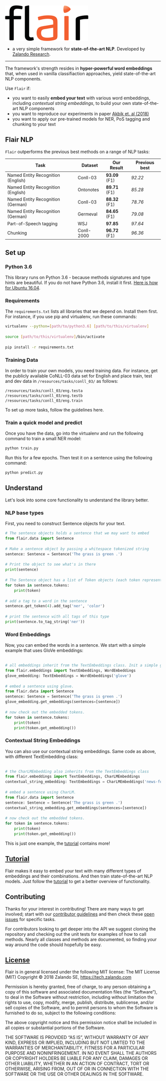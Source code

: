 

![alt text](resources/docs/flair_logo.svg)

- a very simple framework for **state-of-the-art NLP**. Developed by [Zalando Research](https://research.zalando.com/).

---

The framework's strength resides in **hyper-powerful word embeddings** that, when used in 
vanilla classifiaction approaches, yield state-of-the-art NLP components. 

Use `Flair` if:

* you want to easily **embed your text** with various word embeddings, including *contextual string embeddings*, to build your own state-of-the-art NLP components
* you want to reproduce our experiments in paper [Akbik et. al (2018)](https://drive.google.com/file/d/17yVpFA7MmXaQFTe-HDpZuqw9fJlmzg56/view?usp=sharing)
* you want to apply our pre-trained models for NER, PoS tagging and chunking to your text


## Flair NLP

`Flair` outperforms the previous best methods on a range of NLP tasks:

| Task | Dataset | Our Result | Previous best |
| -------------    | ------------- | ------------- | ------------- |
| Named Entity Recognition (English) | Conll-03    |  **93.09** (F1)  | *92.22* |
| Named Entity Recognition (English) | Ontonotes    |  **89.71** (F1)  | *85.28* |
| Named Entity Recognition (German)  | Conll-03    |  **88.32** (F1)  | *78.76* |
| Named Entity Recognition (German)  | Germeval    |  **84.65** (F1)  | *79.08* |
| Part-of-Speech tagging | WSJ  | **97.85**  | *97.64* |
| Chunking | Conll-2000  |  **96.72** (F1) | *96.36* |


## Set up

### Python 3.6

This library runs on Python 3.6 - because methods signatures and type hints are beautiful. If you do not have 
Python 3.6, install it first. [Here is how for Ubuntu 16.04](http://ubuntuhandbook.org/index.php/2017/07/install-python-3-6-1-in-ubuntu-16-04-lts/). 


### Requirements

The `requirements.txt` lists all libraries that we depend on. Install them first. For instance, if you 
use pip and virtualenv, run these commands: 
```bash
virtualenv --python=[path/to/python3.6] [path/to/this/virtualenv]

source [path/to/this/virtualenv]/bin/activate

pip install -r requirements.txt
```

### Training Data

In order to train your own models, you need training data. For instance, get the publicly available 
CoNLL-03 data set for English and place train, test and dev data in `/resources/tasks/conll_03/` as follows: 

```
/resources/tasks/conll_03/eng.testa
/resources/tasks/conll_03/eng.testb
/resources/tasks/conll_03/eng.train
```

To set up more tasks, follow the guidelines here.

### Train a quick model and predict

Once you have the data, go into the virtualenv and run the following command to train a small NER model:
```bash
python train.py 
```
Run this for a few epochs. Then test it on a sentence using the following command:

```bash
python predict.py
```


## Understand

Let's look into some core functionality to understand the library better.

### NLP base types

First, you need to construct Sentence objects for your text.

```python
# The sentence objects holds a sentence that we may want to embed
from flair.data import Sentence

# Make a sentence object by passing a whitespace tokenized string
sentence: Sentence = Sentence('The grass is green .')

# Print the object to see what's in there
print(sentence)

# The Sentence object has a list of Token objects (each token represents a word)
for token in sentence.tokens:
    print(token)

# add a tag to a word in the sentence
sentence.get_token(4).add_tag('ner', 'color')

# print the sentence with all tags of this type
print(sentence.to_tag_string('ner'))

```

### Word Embeddings

Now, you can embed the words in a sentence. We start with a simple example that uses GloVe embeddings:

```python

# all embeddings inherit from the TextEmbeddings class. Init a simple glove embedding.
from flair.embeddings import TextEmbeddings, WordEmbeddings
glove_embedding: TextEmbeddings = WordEmbeddings('glove')

# embed a sentence using glove.
from flair.data import Sentence
sentence: Sentence = Sentence('The grass is green .')
glove_embedding.get_embeddings(sentences=[sentence])

# now check out the embedded tokens.
for token in sentence.tokens:
    print(token)
    print(token.get_embedding())
```

### Contextual String Embeddings

You can also use our contextual string embeddings. Same code as above, with different TextEmbedding class:

```python

# the CharLMEmbedding also inherits from the TextEmbeddings class
from flair.embeddings import TextEmbeddings, CharLMEmbeddings
contextual_string_embedding: TextEmbeddings = CharLMEmbeddings('news-forward')

# embed a sentence using CharLM.
from flair.data import Sentence
sentence: Sentence = Sentence('The grass is green .')
contextual_string_embedding.get_embeddings(sentences=[sentence])

# now check out the embedded tokens.
for token in sentence.tokens:
    print(token)
    print(token.get_embedding())
```

This is just one example, the [tutorial](/resources/docs/TUTORIAL.md) contains more!

## [Tutorial](/resources/docs/TUTORIAL.md)

Flair makes it easy to embed your text with many different types of embeddings and their combinations. And then train 
state-of-the-art NLP models. Just follow the [tutorial](/resources/docs/TUTORIAL.md) to get a better overview of functionality.

## Contributing

Thanks for your interest in contributing! There are many ways to get involved; 
start with our [contributor guidelines](/resources/docs/CONTRIBUTING.md) and then 
check these [open issues](https://github.com/zalandoresearch/flair/issues) for specific tasks.

For contributors looking to get deeper into the API we suggest cloning the repository and checking out the unit 
tests for examples of how to call methods. Nearly all classes and methods are documented, so finding your way around 
the code should hopefully be easy.


## [License](/LICENSE.md)

Flair is in general licensed under the following MIT license: The MIT License (MIT) Copyright © 2018 Zalando SE, https://tech.zalando.com

Permission is hereby granted, free of charge, to any person obtaining a copy of this software and associated documentation files (the “Software”), to deal in the Software without restriction, including without limitation the rights to use, copy, modify, merge, publish, distribute, sublicense, and/or sell copies of the Software, and to permit persons to whom the Software is furnished to do so, subject to the following conditions:

The above copyright notice and this permission notice shall be included in all copies or substantial portions of the Software.

THE SOFTWARE IS PROVIDED “AS IS”, WITHOUT WARRANTY OF ANY KIND, EXPRESS OR IMPLIED, INCLUDING BUT NOT LIMITED TO THE WARRANTIES OF MERCHANTABILITY, FITNESS FOR A PARTICULAR PURPOSE AND NONINFRINGEMENT. IN NO EVENT SHALL THE AUTHORS OR COPYRIGHT HOLDERS BE LIABLE FOR ANY CLAIM, DAMAGES OR OTHER LIABILITY, WHETHER IN AN ACTION OF CONTRACT, TORT OR OTHERWISE, ARISING FROM, OUT OF OR IN CONNECTION WITH THE SOFTWARE OR THE USE OR OTHER DEALINGS IN THE SOFTWARE.
